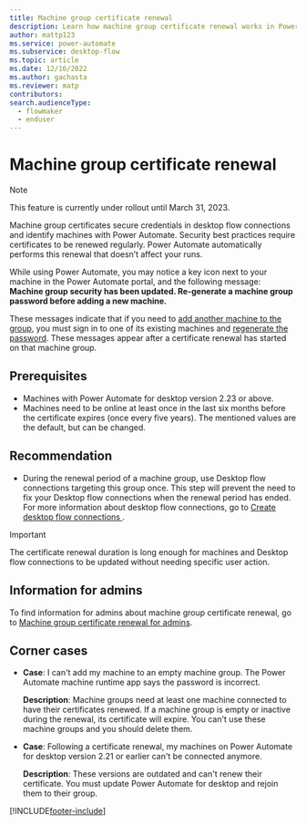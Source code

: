 ```yaml
---
title: Machine group certificate renewal
description: Learn how machine group certificate renewal works in Power Automate.
author: mattp123
ms.service: power-automate
ms.subservice: desktop-flow
ms.topic: article
ms.date: 12/16/2022
ms.author: gachasta
ms.reviewer: matp
contributors:
search.audienceType: 
  - flowmaker
  - enduser
---
```


# Machine group certificate renewal

 > [!NOTE]
 > This feature is currently under rollout until March 31, 2023.

Machine group certificates secure credentials in desktop flow connections and identify machines with Power Automate. Security best practices require certificates to be renewed regularly. Power Automate automatically performs this renewal that doesn’t affect your runs.

While using Power Automate, you may notice a key icon next to your machine in the Power Automate portal, and the following message: **Machine group security has been updated. Re-generate a machine group password before adding a new machine.**

These messages indicate that if you need to [add another machine to the group](manage-machine-groups.md#add-your-machine-to-a-group), you must sign in to one of its existing machines and [regenerate the password](manage-machine-groups.md#change-machine-groups-password). These messages appear after a certificate renewal has started on that machine group.

## Prerequisites

- Machines with Power Automate for desktop version 2.23 or above.
- Machines need to be online at least once in the last six months before the certificate expires (once every five years). The mentioned values are the default, but can be changed.

## Recommendation

- During the renewal period of a machine group, use Desktop flow connections targeting this group once. This step will prevent the need to fix your Desktop flow connections when the renewal period has ended. For more information about desktop flow connections, go to [Create desktop flow connections
](desktop-flow-connections.md).

> [!IMPORTANT]
> The certificate renewal duration is long enough for machines and Desktop flow connections to be updated without needing specific user action.

## Information for admins

To find information for admins about machine group certificate renewal, go to [Machine group certificate renewal for admins](machine-group-certificates-admins.md).

## Corner cases

- **Case**: I can't add my machine to an empty machine group. The Power Automate machine runtime app says the password is incorrect.

    **Description**: Machine groups need at least one machine connected to have their certificates renewed. If a machine group is empty or inactive during the renewal, its certificate will expire. You can't use these machine groups and you should delete them.

- **Case**: Following a certificate renewal, my machines on Power Automate for desktop version 2.21 or earlier can't be connected anymore.

    **Description**: These versions are outdated and can't renew their certificate. You must update Power Automate for desktop and rejoin them to their group.

[!INCLUDE[footer-include](../includes/footer-banner.md)]
